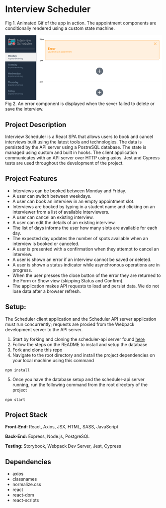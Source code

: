 # Interview Scheduler


Fig 1. Animated Gif of the app in action. The appointment components are conditionally rendered using a custom state machine.

![error-save](https://github.com/sophdubs/scheduler/blob/master/docs/error-save.png?raw=true)
Fig 2. An error component is displayed when the sever failed to delete or save the interview. 

## Project Description
Interview Scheduler is a React SPA that allows users to book and cancel interviews built using the latest tools and technologies. The data is persisted by the API server using a PostreSQL database. The state is managed using custom and built in hooks. The client application communicates with an API server over HTTP using axios. Jest and Cypress tests are used throughout the development of the project. 

## Project Features
- Interviews can be booked between Monday and Friday.
- A user can switch between weekdays.
- A user can book an interview in an empty appointment slot.
- Interviews are booked by typing in a student name and clicking on an interviewer from a list of available interviewers.
- A user can cancel an existing interview.
- A user can edit the details of an existing interview.
- The list of days informs the user how many slots are available for each day.
- The expected day updates the number of spots available when an interview is booked or canceled.
- A user is presented with a confirmation when they attempt to cancel an interview.
- A user is shown an error if an interview cannot be saved or deleted.
- A user is shown a status indicator while asynchronous operations are in progress.
- When the user presses the close button of the error they are returned to the Form or Show view (skipping Status and Confirm).
- The application makes API requests to load and persist data. We do not lose data after a browser refresh.

## Setup:
The Scheduler client application and the Scheduler API server application must run concurrently; requests are proxied from the Webpack development server to the API server.

1. Start by forking and cloning the scheduler-api server found [here](https://github.com/lighthouse-labs/scheduler-api)
2. Follow the steps on the README to install and setup the database
3. Fork and clone this repo
4. Navigate to the root directory and install the project dependencies on your local machine using this command 
``` 
npm install 
```
5. Once you have the database setup and the scheduler-api server running, run the following command from the root directory of the project
```
npm start
```

## Project Stack

__Front-End:__ React, Axios, JSX, HTML, SASS, JavaScript

__Back-End:__ Express, Node.js, PostgreSQL

__Testing:__ Storybook, Webpack Dev Server, Jest, Cypress

## Dependencies
- axios
- classnames
- normalize.css
- react
- react-dom
- react-scripts
